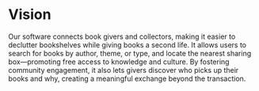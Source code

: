 # Vision 

Our software connects book givers and collectors, making it easier to declutter bookshelves while giving books a second life.
It allows users to search for books by author, theme, or type, and locate the nearest sharing box—promoting free access to knowledge and culture. 
By fostering community engagement, it also lets givers discover who picks up their books and why, creating a meaningful exchange beyond the transaction.
